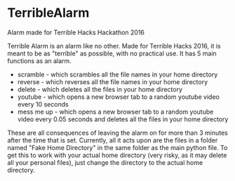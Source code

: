 # TerribleAlarm
Alarm made for Terrible Hacks Hackathon 2016

Terrible Alarm is an alarm like no other. Made for Terrible Hacks 2016, it is meant to be as "terrible" as possible,
with no practical use. It has 5 main functions as an alarm.
  * scramble - which scrambles all the file names in your home directory
  * reverse - which reverses all the file names in your home directory
  * delete - which deletes all the files in your home directory
  * youtube - which opens a new browser tab to a random youtube video every 10 seconds
  * mess me up - which opens a new browser tab to a random youtube video every 0.05 seconds and deletes all the
  files in your home directory
  
These are all consequences of leaving the alarm on for more than 3 minutes after the time that is set.
Currently, all it acts upon are the files in a folder named "Fake Home Directory" in the same folder as the main python
file. To get this to work with your actual home directory (very risky, as it may delete all your personal files), 
just change the directory to the actual home directory.
  
